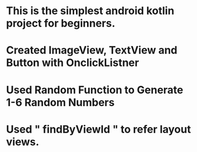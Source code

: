 # This is the simplest android kotlin project for beginners.
# Created ImageView, TextView and Button with OnclickListner
# Used Random Function to Generate 1-6 Random Numbers
# Used " findByViewId " to refer layout views.
